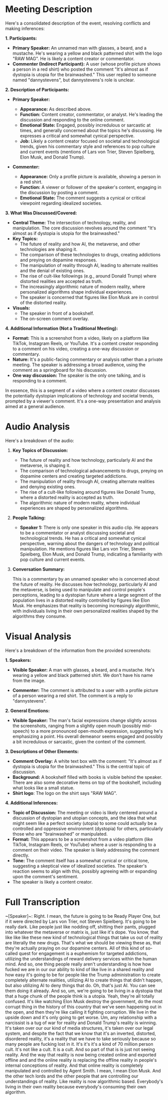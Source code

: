 # Meeting Description

Here's a consolidated description of the event, resolving conflicts and making inferences:

**1. Participants:**

*   **Primary Speaker:** An unnamed man with glasses, a beard, and a mustache. He's wearing a yellow and black patterned shirt with the logo "RAW MAG". He is likely a content creator or commentator.
*   **Commenter (Indirect Participant):** A user (whose profile picture shows a person in a red shirt) who posted the comment "It's almost as if dystopia is utopia for the brainwashed." This user replied to someone named "dannystevens", but dannystevens's role is unclear.

**2. Description of Participants:**

*   **Primary Speaker:**
    *   **Appearance:** As described above.
    *   **Function:** Content creator, commentator, or analyst. He's leading the discussion and responding to the online comment.
    *   **Emotional State:** Engaged, possibly incredulous or sarcastic at times, and generally concerned about the topics he's discussing. He expresses a critical and somewhat cynical perspective.
    *   **Job:** Likely a content creator focused on societal and technological trends, given his commentary style and references to pop culture and current events (mentions of Lars von Trier, Steven Spielberg, Elon Musk, and Donald Trump).

*   **Commenter:**
    *   **Appearance:** Only a profile picture is available, showing a person in a red shirt.
    *   **Function:** A viewer or follower of the speaker's content, engaging in the discussion by posting a comment.
    *   **Emotional State:** The comment suggests a cynical or critical viewpoint regarding idealized societies.

**3. What Was Discussed/Covered:**

*   **Central Theme:** The intersection of technology, reality, and manipulation. The core discussion revolves around the comment "It's almost as if dystopia is utopia for the brainwashed."
*   **Key Topics:**
    *   The future of reality and how AI, the metaverse, and other technologies are shaping it.
    *   The comparison of these technologies to drugs, creating addictions and preying on dopamine responses.
    *   The manipulation of reality through AI, leading to alternate realities and the denial of existing ones.
    *   The rise of cult-like followings (e.g., around Donald Trump) where distorted realities are accepted as truth.
    *   The increasingly algorithmic nature of modern reality, where personalized algorithms shape individual experiences.
    * The speaker is concerned that figures like Elon Musk are in control of the distorted reality.
* **Visuals:**
    * The speaker in front of a bookshelf.
    * The on-screen comment overlay.

**4. Additional Information (Not a Traditional Meeting):**

*   **Format:** This is a screenshot from a video, likely on a platform like TikTok, Instagram Reels, or YouTube. It's a content creator responding to a comment on his video, creating a one-way discussion or commentary.
*   **Nature:** It's a public-facing commentary or analysis rather than a private meeting. The speaker is addressing a broad audience, using the comment as a springboard for his discussion.
* **One way discussion:** The speaker is the only one talking, and is responding to a comment.

In essence, this is a segment of a video where a content creator discusses the potentially dystopian implications of technology and societal trends, prompted by a viewer's comment. It's a one-way presentation and analysis aimed at a general audience.



# Audio Analysis

Here's a breakdown of the audio:

1.  **Key Topics of Discussion:**

    *   The future of reality and how technology, particularly AI and the metaverse, is shaping it.
    *   The comparison of technological advancements to drugs, preying on dopamine centers and creating targeted addictions.
    *   The manipulation of reality through AI, creating alternate realities and denying existing ones.
    *   The rise of a cult-like following around figures like Donald Trump, where a distorted reality is accepted as truth.
    *   The algorithmic nature of modern reality, where individual experiences are shaped by personalized algorithms.

2.  **People Talking:**

    *   **Speaker 1:** There is only one speaker in this audio clip. He appears to be a commentator or analyst discussing societal and technological trends. He has a critical and somewhat cynical perspective, warning about the dangers of technology and political manipulation. He mentions figures like Lars von Trier, Steven Spielberg, Elon Musk, and Donald Trump, indicating a familiarity with pop culture and current events.

3.  **Conversation Summary:**

    This is a commentary by an unnamed speaker who is concerned about the future of reality. He discusses how technology, particularly AI and the metaverse, is being used to manipulate and control people's perceptions, leading to a dystopian future where a large segment of the population lives in a distorted reality controlled by figures like Elon Musk. He emphasizes that reality is becoming increasingly algorithmic, with individuals living in their own personalized realities shaped by the algorithms they consume.



# Visual Analysis

Here's a breakdown of the information from the provided screenshots:

**1. Speakers:**

*   **Visible Speaker:** A man with glasses, a beard, and a mustache. He's wearing a yellow and black patterned shirt. We don't have his name from the image.

* **Commenter:** The comment is attributed to a user with a profile picture of a person wearing a red shirt. The comment is a reply to "dannystevens".

**2. General Emotions:**

*   **Visible Speaker:** The man's facial expressions change slightly across the screenshots, ranging from a slightly open mouth (possibly mid-speech) to a more pronounced open-mouth expression, suggesting he's emphasizing a point. His overall demeanor seems engaged and possibly a bit incredulous or sarcastic, given the context of the comment.

**3. Descriptions of Other Elements:**

*   **Comment Overlay:** A white text box with the comment: "It's almost as if dystopia is utopia for the brainwashed." This is the central topic of discussion.
*   **Background:** A bookshelf filled with books is visible behind the speaker. There are also some decorative items on top of the bookshelf, including what looks like a small statue.
* **Shirt logo**: The logo on the shirt says "RAW MAG".

**4. Additional Inferences:**

*   **Topic of Discussion:** The meeting or video is likely centered around a discussion of dystopian and utopian concepts, and the idea that what might seem like a perfect society (utopia) to some could actually be a controlled and oppressive environment (dystopia) for others, particularly those who are "brainwashed" or manipulated.
*   **Format:** This appears to be a screenshot from a video platform (like TikTok, Instagram Reels, or YouTube) where a user is responding to a comment on their video. The speaker is likely addressing the comment directly.
*   **Tone:** The comment itself has a somewhat cynical or critical tone, suggesting a skeptical view of idealized societies. The speaker's reaction seems to align with this, possibly agreeing with or expanding upon the comment's sentiment.
* The speaker is likely a content creator.



# Full Transcription

~[Speaker]~: Right. I mean, the future is going to be Ready Player One, but if it were directed by Lars von Trier, not Steven Spielberg. It's going to be really dark. Like people just like nodding off, shitting their pants, plugged into whatever the metaverse or matrix is, just like it's dope. You know, that like like like these new kind of technological things that take us out of reality are literally the new drugs. That's what we should be viewing these as, that they're actually praying on our dopamine centers. All of this kind of so-called quest for engagement is a euphemism for targeted addictions, utilizing the understandings of reward delivery services within the human mind. And so, one thing people really aren't understanding is how how fucked we are in our our ability to kind of like live in a shared reality and how easy it's going to be for people like the Trump administration to create completely alternate realities, utilizing AI to create things that didn't happen, but also utilizing AI to deny things that do. Oh, that's just AI. You can see them doing it already. And so, um, we're going to be living in a dystopia that that a huge chunk of the people think is a utopia. Yeah, they're all totally confused. It's like watching Elon Musk destroy the government, do the most corrupt thing in the history of this country that we've seen happening out in the open, and then they're like calling it fighting corruption. We live in the upside down and it's only going to get worse. Um, any relationship with a narcissist is a tug of war for reality and Donald Trump's reality is winning. It's taken over our our kind of media structures, it's taken over our legal system, and despite the fact that we know that it's an inverted, distorted, disordered reality, it's a reality that we have to take seriously because so many people are fucking lost in it. It's it's it's a kind of 70 million person cult. It's not like a cult. It is a cult. And so part of that is is just not seeing reality. And the way that reality is now being created online and exported offline and and the online reality is replacing the offline reality in people's internal conceptions of reality. And that online reality is completely manipulated and controlled by Agent Smith. I mean, I mean Elon Musk. And the other tech lords and the other people that are controlling our understandings of reality. Like reality is now algorithmic based. Everybody's living in their own reality because everybody's consuming their own algorithm.